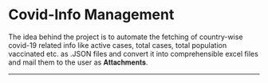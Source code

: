 # Covid-Info Management
The idea behind the project is to automate the fetching of country-wise covid-19 related info like active cases, total cases, total population vaccinated etc. as .JSON files and convert it into comprehensible excel files and mail them to the user as 𝐀𝐭𝐭𝐚𝐜𝐡𝐦𝐞𝐧𝐭𝐬.
<hr>

